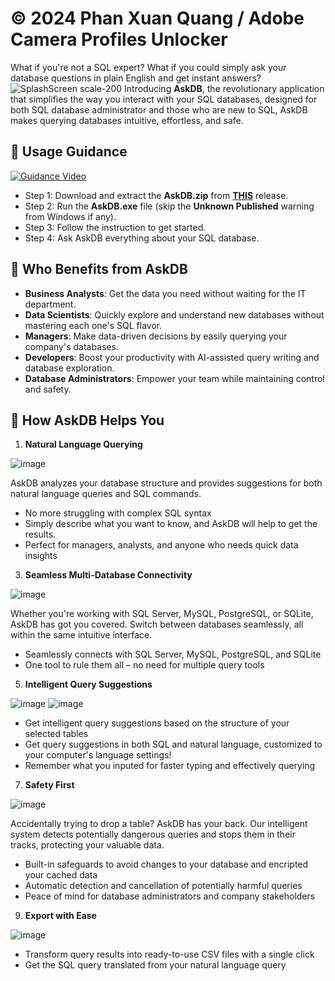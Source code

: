 # © 2024 Phan Xuan Quang / Adobe Camera Profiles Unlocker

What if you're not a SQL expert? What if you could simply ask your database questions in plain English and get instant answers? 
![SplashScreen scale-200](https://i.imgur.com/kO68bFg.png)
Introducing **AskDB**, the revolutionary application that simplifies the way you interact with your SQL databases, designed for both SQL database administrator and those who are new to SQL, AskDB makes querying databases intuitive, effortless, and safe.

## :blue_book: Usage Guidance

[![Guidance Video](https://i.imgur.com/DEnWBTg.jpeg)](https://www.youtube.com/embed/AGwTxgod9jQ)

- Step 1: Download and extract the **AskDB.zip** from [**THIS**](https://github.com/phanxuanquang/AskDB/releases/latest) release.
- Step 2: Run the **AskDB.exe** file (skip the **Unknown Published** warning from Windows if any).
- Step 3: Follow the instruction to get started.
- Step 4: Ask AskDB everything about your SQL database.

## 💼 Who Benefits from AskDB
- **Business Analysts**: Get the data you need without waiting for the IT department.
- **Data Scientists**: Quickly explore and understand new databases without mastering each one's SQL flavor.
- **Managers**: Make data-driven decisions by easily querying your company's databases.
- **Developers**: Boost your productivity with AI-assisted query writing and database exploration.
- **Database Administrators**: Empower your team while maintaining control and safety.

## 🌟 How AskDB Helps You

1. **Natural Language Querying**

![image](https://i.imgur.com/Klito4H.png)

AskDB analyzes your database structure and provides suggestions for both natural language queries and SQL commands.
   - No more struggling with complex SQL syntax
   - Simply describe what you want to know, and AskDB will help to get the results.
   - Perfect for managers, analysts, and anyone who needs quick data insights

3. **Seamless Multi-Database Connectivity**

![image](https://i.imgur.com/TRAEH89.png)

Whether you're working with SQL Server, MySQL, PostgreSQL, or SQLite, AskDB has got you covered. Switch between databases seamlessly, all within the same intuitive interface.
   - Seamlessly connects with SQL Server, MySQL, PostgreSQL, and SQLite
   - One tool to rule them all – no need for multiple query tools

5. **Intelligent Query Suggestions**

![image](https://i.imgur.com/sCOZY8P.png)
![image](https://i.imgur.com/iIxOpYE.png)

   - Get intelligent query suggestions based on the structure of your selected tables
   - Get query suggestions in both SQL and natural language, customized to your computer's language settings!
   - Remember what you inputed for faster typing and effectively querying

7. **Safety First**
   
![image](https://i.imgur.com/t0GbrOh.png)

Accidentally trying to drop a table? AskDB has your back. Our intelligent system detects potentially dangerous queries and stops them in their tracks, protecting your valuable data.
   - Built-in safeguards to avoid changes to your database and encripted your cached data
   - Automatic detection and cancellation of potentially harmful queries
   - Peace of mind for database administrators and company stakeholders

9. **Export with Ease**
    
![image](https://i.imgur.com/poq5bP2.png)

   - Transform query results into ready-to-use CSV files with a single click
   - Get the SQL query translated from your natural language query
